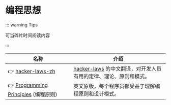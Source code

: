 # 编程思想

::: warning Tips

可当碎片时间阅读内容

:::

| 名称                                                         | 介绍                                                         |
| ------------------------------------------------------------ | ------------------------------------------------------------ |
| 👉 [hacker-laws-zh](https://github.com/nusr/hacker-laws-zh)   | [hacker-laws](https://github.com/dwmkerr/hacker-laws) 的中文翻译，对开发人员有用的定律、理论、原则和模式。 |
| 👉 [Programming Principles](https://github.com/webpro/programming-principles) (编程原则) | 英文原版，每个程序员都受益于理解编程原则和设计模式。         |

